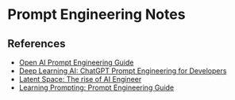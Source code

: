 # Prompt Engineering Notes

## References

- [Open AI Prompt Engineering Guide](https://platform.openai.com/docs/guides/prompt-engineering)
- [Deep Learning AI: ChatGPT Prompt Engineering for Developers](https://www.deeplearning.ai/short-courses/chatgpt-prompt-engineering-for-developers/)
- [Latent Space: The rise of AI Engineer](https://www.latent.space/p/ai-engineer)
- [Learning Prompting: Prompt Engineering Guide](https://learnprompting.org/docs/intro)